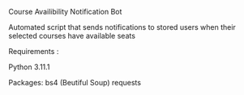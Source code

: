 Course Availibility Notification Bot

Automated script that sends notifications to stored users 
when their selected courses have available seats

Requirements :

Python 3.11.1

Packages:
    bs4 (Beutiful Soup)
    requests

